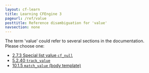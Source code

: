 ```yaml
---
layout: cf-learn
title: Learning CFEngine 3
pageurl: /ref/value
posttitle: Reference disambiguation for 'value'
navsection: none
---
```


The term 'value' could refer to several sections in the documentation. Please choose one:

- [2.7.3 Special list value <code>cf_null</code>](https://cfengine.com/manuals/cf3-reference.html#Special-list-value-cf_null)
- [5.2.40 <code>track_value</code>](https://cfengine.com/manuals/cf3-reference.html#track_value-in-agent)
- [10.1.5 <code>match_value</code> (body template)](https://cfengine.com/manuals/cf3-reference.html#match_value-in-measurements)
